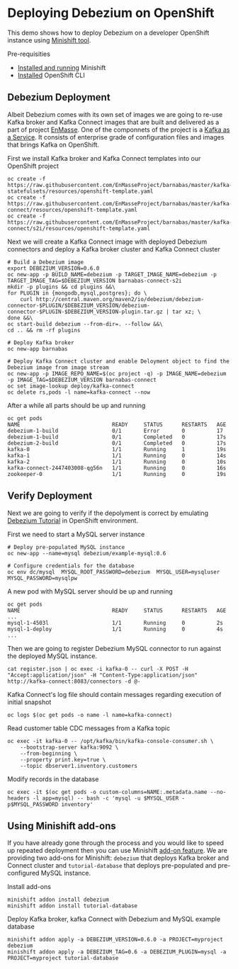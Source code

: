# Deploying Debezium on OpenShift

This demo shows how to deploy Debezium on a developer OpenShift instance using [Minishift tool](https://github.com/minishift/minishift).

Pre-requisities
 * [Installed and running](https://docs.openshift.org/latest/minishift/getting-started/installing.html) Minishift
 * [Installed](https://docs.openshift.org/latest/minishift/command-ref/minishift_oc-env.html) OpenShift CLI


## Debezium Deployment
Albeit Debezium comes with its own set of images we are going to re-use Kafka broker and Kafka Connect images that are built and delivered as a part of project [EnMasse](https://github.com/EnMasseProject/).
One of the componnets of the project is a [Kafka as a Service](https://github.com/EnMasseProject/barnabas/).
It consists of enterprise grade of configuration files and images that brings Kafka on OpenShift.

First we install Kafka broker and Kafka Connect templates into our OpenShift project
```
oc create -f https://raw.githubusercontent.com/EnMasseProject/barnabas/master/kafka-statefulsets/resources/openshift-template.yaml
oc create -f https://raw.githubusercontent.com/EnMasseProject/barnabas/master/kafka-connect/resources/openshift-template.yaml
oc create -f https://raw.githubusercontent.com/EnMasseProject/barnabas/master/kafka-connect/s2i/resources/openshift-template.yaml
```

Next we will create a Kafka Connect image with deployed Debezium connectors and deploy a Kafka broker cluster and Kafka Connect cluster
```
# Build a Debezium image
export DEBEZIUM_VERSION=0.6.0
oc new-app -p BUILD_NAME=debezium -p TARGET_IMAGE_NAME=debezium -p TARGET_IMAGE_TAG=$DEBEZIUM_VERSION barnabas-connect-s2i
mkdir -p plugins && cd plugins &&\
for PLUGIN in {mongodb,mysql,postgres}; do \
    curl http://central.maven.org/maven2/io/debezium/debezium-connector-$PLUGIN/$DEBEZIUM_VERSION/debezium-connector-$PLUGIN-$DEBEZIUM_VERSION-plugin.tar.gz | tar xz; \
done &&\
oc start-build debezium --from-dir=. --follow &&\
cd .. && rm -rf plugins

# Deploy Kafka broker
oc new-app barnabas

# Deploy Kafka Connect cluster and enable Deloyment object to find the Debezium image from image stream
oc new-app -p IMAGE_REPO_NAME=$(oc project -q) -p IMAGE_NAME=debezium -p IMAGE_TAG=$DEBEZIUM_VERSION barnabas-connect
oc set image-lookup deploy/kafka-connect
oc delete rs,pods -l name=kafka-connect --now
```
After a while all parts should be up and running
```
oc get pods 
NAME                             READY     STATUS      RESTARTS   AGE
debezium-1-build                 0/1       Error       0          17
debezium-1-build                 0/1       Completed   0          17s
debezium-2-build                 0/1       Completed   0          17s
kafka-0                          1/1       Running     1          19s
kafka-1                          1/1       Running     0          14s
kafka-2                          1/1       Running     0          10s
kafka-connect-2447403008-qg56n   1/1       Running     0          16s
zookeeper-0                      1/1       Running     0          19s
```

## Verify Deployment
Next we are going to verify if the depolyment is correct by emulating [Debezium Tutorial](http://debezium.io/docs/tutorial/) in OpenShift environment.

First we need to start a MySQL server instance
```
# Deploy pre-populated MySQL instance
oc new-app --name=mysql debezium/example-mysql:0.6

# Configure credentials for the database
oc env dc/mysql  MYSQL_ROOT_PASSWORD=debezium  MYSQL_USER=mysqluser MYSQL_PASSWORD=mysqlpw
```

A new pod with MySQL server should be up and running
```
oc get pods 
NAME                             READY     STATUS      RESTARTS   AGE
...
mysql-1-4503l                    1/1       Running     0          2s
mysql-1-deploy                   1/1       Running     0          4s
...
```

Then we are going to register Debezium MySQL connector to run against the deployed MySQL instance.
```
cat register.json | oc exec -i kafka-0 -- curl -X POST -H "Accept:application/json" -H "Content-Type:application/json" http://kafka-connect:8083/connectors -d @-
```

Kafka Connect's log file should contain messages regarding execution of initial snapshot
```
oc logs $(oc get pods -o name -l name=kafka-connect)
```

Read customer table CDC messages from a Kafka topic
```
oc exec -it kafka-0 -- /opt/kafka/bin/kafka-console-consumer.sh \
    --bootstrap-server kafka:9092 \
    --from-beginning \
    --property print.key=true \
    --topic dbserver1.inventory.customers
```

Modify records in the database
```
oc exec -it $(oc get pods -o custom-columns=NAME:.metadata.name --no-headers -l app=mysql) -- bash -c 'mysql -u $MYSQL_USER -p$MYSQL_PASSWORD inventory'
```

## Using Minishift add-ons
If you have already gone through the process and you would like to speed up repeated deployment then you can use Minishift [add-on feature](https://docs.openshift.org/latest/minishift/using/addons.html).
We are providing two add-ons for Minishift: `debezium` that deploys Kafka broker and Connect cluster and `tutorial-database` that deploys pre-populated and pre-configured MySQL instance.

Install add-ons
```
minishift addon install debezium
minishift addon install tutorial-database
```

Deploy Kafka broker, kafka Connect with Debezium and MySQL example database
```
minishift addon apply -a DEBEZIUM_VERSION=0.6.0 -a PROJECT=myproject debezium
minishift addon apply -a DEBEZIUM_TAG=0.6 -a DEBEZIUM_PLUGIN=mysql -a PROJECT=myproject tutorial-database
```
